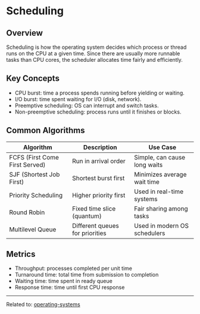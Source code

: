 # Scheduling

## Overview

Scheduling is how the operating system decides which process or thread runs on the CPU at a given time.
Since there are usually more runnable tasks than CPU cores, the scheduler allocates time fairly and efficiently.

## Key Concepts

* CPU burst: time a process spends running before yielding or waiting.
* I/O burst: time spent waiting for I/O (disk, network).
* Preemptive scheduling: OS can interrupt and switch tasks.
* Non-preemptive scheduling: process runs until it finishes or blocks.

## Common Algorithms

| Algorithm                      | Description                     | Use Case                     |
| ------------------------------ | ------------------------------- | ---------------------------- |
| FCFS (First Come First Served) | Run in arrival order            | Simple, can cause long waits |
| SJF (Shortest Job First)       | Shortest burst first            | Minimizes average wait time  |
| Priority Scheduling            | Higher priority first           | Used in real-time systems    |
| Round Robin                    | Fixed time slice (quantum)      | Fair sharing among tasks     |
| Multilevel Queue               | Different queues for priorities | Used in modern OS schedulers |

## Metrics

* Throughput: processes completed per unit time
* Turnaround time: total time from submission to completion
* Waiting time: time spent in ready queue
* Response time: time until first CPU response

<hr>

Related to: [operating-systems](operating-systems)